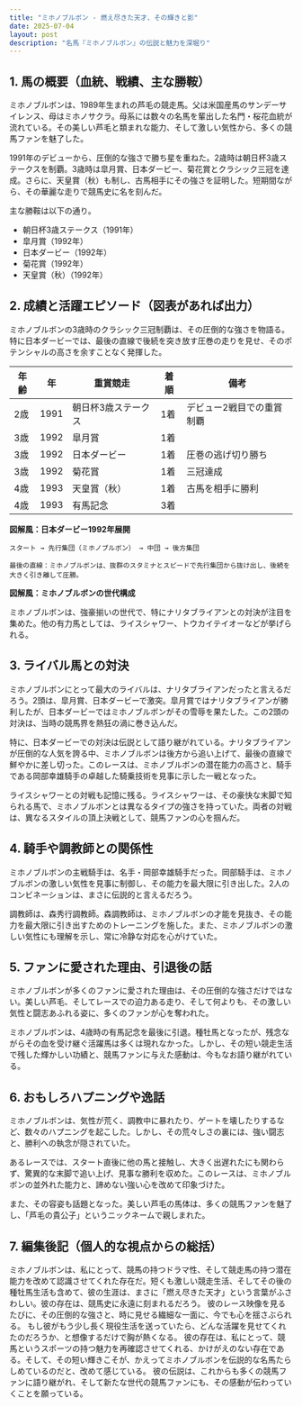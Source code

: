 ```yaml
---
title: "ミホノブルボン - 燃え尽きた天才、その輝きと影"
date: 2025-07-04
layout: post
description: "名馬『ミホノブルボン』の伝説と魅力を深堀り"
---
```


## 1. 馬の概要（血統、戦績、主な勝鞍）

ミホノブルボンは、1989年生まれの芦毛の競走馬。父は米国産馬のサンデーサイレンス、母はミホノサクラ。母系には数々の名馬を輩出した名門・桜花血統が流れている。その美しい芦毛と類まれな能力、そして激しい気性から、多くの競馬ファンを魅了した。

1991年のデビューから、圧倒的な強さで勝ち星を重ねた。2歳時は朝日杯3歳ステークスを制覇。3歳時は皐月賞、日本ダービー、菊花賞とクラシック三冠を達成。さらに、天皇賞（秋）も制し、古馬相手にその強さを証明した。短期間ながら、その華麗な走りで競馬史に名を刻んだ。

主な勝鞍は以下の通り。

* 朝日杯3歳ステークス（1991年）
* 皐月賞（1992年）
* 日本ダービー（1992年）
* 菊花賞（1992年）
* 天皇賞（秋）（1992年）


## 2. 成績と活躍エピソード（図表があれば出力）

ミホノブルボンの3歳時のクラシック三冠制覇は、その圧倒的な強さを物語る。特に日本ダービーでは、最後の直線で後続を突き放す圧巻の走りを見せ、そのポテンシャルの高さを余すことなく発揮した。

| 年齢 | 年 | 重賞競走 | 着順 | 備考 |
|---|---|---|---|---|
| 2歳 | 1991 | 朝日杯3歳ステークス | 1着 | デビュー2戦目での重賞制覇 |
| 3歳 | 1992 | 皐月賞 | 1着 |  |
| 3歳 | 1992 | 日本ダービー | 1着 | 圧巻の逃げ切り勝ち |
| 3歳 | 1992 | 菊花賞 | 1着 | 三冠達成 |
| 4歳 | 1993 | 天皇賞（秋） | 1着 | 古馬を相手に勝利 |
| 4歳 | 1993 | 有馬記念 | 3着 |  |


**図解風：日本ダービー1992年展開**

```
スタート → 先行集団（ミホノブルボン） → 中団 → 後方集団

最後の直線：ミホノブルボンは、抜群のスタミナとスピードで先行集団から抜け出し、後続を大きく引き離して圧勝。
```

**図解風：ミホノブルボンの世代構成**

ミホノブルボンは、強豪揃いの世代で、特にナリタブライアンとの対決が注目を集めた。他の有力馬としては、ライスシャワー、トウカイテイオーなどが挙げられる。


## 3. ライバル馬との対決

ミホノブルボンにとって最大のライバルは、ナリタブライアンだったと言えるだろう。2頭は、皐月賞、日本ダービーで激突。皐月賞ではナリタブライアンが勝利したが、日本ダービーではミホノブルボンがその雪辱を果たした。この2頭の対決は、当時の競馬界を熱狂の渦に巻き込んだ。


特に、日本ダービーでの対決は伝説として語り継がれている。ナリタブライアンが圧倒的な人気を誇る中、ミホノブルボンは後方から追い上げて、最後の直線で鮮やかに差し切った。このレースは、ミホノブルボンの潜在能力の高さと、騎手である岡部幸雄騎手の卓越した騎乗技術を見事に示した一戦となった。


ライスシャワーとの対戦も記憶に残る。ライスシャワーは、その豪快な末脚で知られる馬で、ミホノブルボンとは異なるタイプの強さを持っていた。両者の対戦は、異なるスタイルの頂上決戦として、競馬ファンの心を掴んだ。


## 4. 騎手や調教師との関係性

ミホノブルボンの主戦騎手は、名手・岡部幸雄騎手だった。岡部騎手は、ミホノブルボンの激しい気性を見事に制御し、その能力を最大限に引き出した。2人のコンビネーションは、まさに伝説的と言えるだろう。


調教師は、森秀行調教師。森調教師は、ミホノブルボンの才能を見抜き、その能力を最大限に引き出すためのトレーニングを施した。また、ミホノブルボンの激しい気性にも理解を示し、常に冷静な対応を心がけていた。


## 5. ファンに愛された理由、引退後の話

ミホノブルボンが多くのファンに愛された理由は、その圧倒的な強さだけではない。美しい芦毛、そしてレースでの迫力ある走り、そして何よりも、その激しい気性と闘志あふれる姿に、多くのファンが心を奪われた。


ミホノブルボンは、4歳時の有馬記念を最後に引退。種牡馬となったが、残念ながらその血を受け継ぐ活躍馬は多くは現れなかった。しかし、その短い競走生活で残した輝かしい功績と、競馬ファンに与えた感動は、今もなお語り継がれている。


## 6. おもしろハプニングや逸話

ミホノブルボンは、気性が荒く、調教中に暴れたり、ゲートを壊したりするなど、数々のハプニングを起こした。しかし、その荒々しさの裏には、強い闘志と、勝利への執念が隠されていた。


あるレースでは、スタート直後に他の馬と接触し、大きく出遅れたにも関わらず、驚異的な末脚で追い上げ、見事な勝利を収めた。このレースは、ミホノブルボンの並外れた能力と、諦めない強い心を改めて印象づけた。


また、その容姿も話題となった。美しい芦毛の馬体は、多くの競馬ファンを魅了し、「芦毛の貴公子」というニックネームで親しまれた。


## 7. 編集後記（個人的な視点からの総括）

ミホノブルボンは、私にとって、競馬の持つドラマ性、そして競走馬の持つ潜在能力を改めて認識させてくれた存在だ。短くも激しい競走生活、そしてその後の種牡馬生活も含めて、彼の生涯は、まさに「燃え尽きた天才」という言葉がふさわしい。彼の存在は、競馬史に永遠に刻まれるだろう。  彼のレース映像を見るたびに、その圧倒的な強さと、時に見せる繊細な一面に、今でも心を揺さぶられる。  もし彼がもう少し長く現役生活を送っていたら、どんな活躍を見せてくれたのだろうか、と想像するだけで胸が熱くなる。  彼の存在は、私にとって、競馬というスポーツの持つ魅力を再確認させてくれる、かけがえのない存在である。そして、その短い輝きこそが、かえってミホノブルボンを伝説的な名馬たらしめているのだと、改めて感じている。  彼の伝説は、これからも多くの競馬ファンに語り継がれ、そして新たな世代の競馬ファンにも、その感動が伝わっていくことを願っている。
